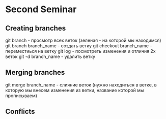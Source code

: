 # Second Seminar

## Creating branches
git branch - просмотр всех веток (зеленая - на которой мы находимся)
git branch branch_name - создать ветку
git checkout branch_name - переместиься на ветку
git log - посмотреть изменения и отличия 2х веток
git -d branch_name - удалить ветку
## Merging branches
git merge branch_name - слияние веток (нужно находиться в ветке, в которую мы внесем изменения из ветки, название которой мы прописываем)
## Conflicts
